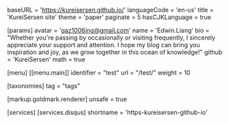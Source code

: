 baseURL = 'https://kureisersen.github.io/'
languageCode = 'en-us'
title = 'KureiSersen site'
theme = 'paper'
paginate = 5
hasCJKLanguage = true

[params]
avatar = 'qaz1006ing@gmail.com'
name = 'Edwin.Liang'
bio = "Whether you're passing by occasionally or visiting frequently, I sincerely appreciate your support and attention. I hope my blog can bring you inspiration and joy, as we grow together in this ocean of knowledge!"
github = 'KureiSersen'
math = true

[menu]
  [[menu.main]]
    identifier = "test"
    url = "/test/"
    weight = 10

[taxonomies]
tag = "tags"

[markup.goldmark.renderer]
  unsafe = true

[services]
  [services.disqus]
    shortname = 'https-kureisersen-github-io'
